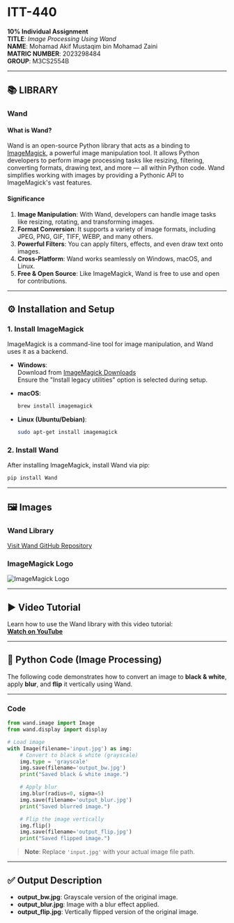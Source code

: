 
# ITT-440  
**10% Individual Assignment**  
**TITLE**: *Image Processing Using Wand*  
**NAME**: Mohamad Akif Mustaqim bin Mohamad Zaini  
**MATRIC NUMBER**: 2023298484  
**GROUP**: M3CS2554B  

---

## 📚 LIBRARY  

### Wand

#### What is Wand?  
Wand is an open-source Python library that acts as a binding to [ImageMagick](https://imagemagick.org/), a powerful image manipulation tool. It allows Python developers to perform image processing tasks like resizing, filtering, converting formats, drawing text, and more — all within Python code. Wand simplifies working with images by providing a Pythonic API to ImageMagick's vast features.

#### Significance  
1. **Image Manipulation**: With Wand, developers can handle image tasks like resizing, rotating, and transforming images.  
2. **Format Conversion**: It supports a variety of image formats, including JPEG, PNG, GIF, TIFF, WEBP, and many others.  
3. **Powerful Filters**: You can apply filters, effects, and even draw text onto images.  
4. **Cross-Platform**: Wand works seamlessly on Windows, macOS, and Linux.  
5. **Free & Open Source**: Like ImageMagick, Wand is free to use and open for contributions.  

---

## ⚙️ Installation and Setup

### 1. Install ImageMagick  
ImageMagick is a command-line tool for image manipulation, and Wand uses it as a backend.

- **Windows**:  
  Download from [ImageMagick Downloads](https://imagemagick.org/script/download.php)  
  Ensure the "Install legacy utilities" option is selected during setup.

- **macOS**:  
  ```bash
  brew install imagemagick
  ```

- **Linux (Ubuntu/Debian)**:  
  ```bash
  sudo apt-get install imagemagick
  ```

### 2. Install Wand  
After installing ImageMagick, install Wand via pip:
```bash
pip install Wand
```

---

## 🖼️ Images

### Wand Library  
[Visit Wand GitHub Repository](https://github.com/emcconville/wand)

### ImageMagick Logo  
![ImageMagick Logo](./imagemagick_logo.png)

---

## ▶️ Video Tutorial

Learn how to use the Wand library with this video tutorial:  
[**Watch on YouTube**](https://youtu.be/NbBo3EIWG_Q?si=rxToA6sIL5pk1I-v)

---

## 🧪 Python Code (Image Processing)

The following code demonstrates how to convert an image to **black & white**, apply **blur**, and **flip** it vertically using Wand.

---

### Code
```python
from wand.image import Image
from wand.display import display

# Load image
with Image(filename='input.jpg') as img:
    # Convert to black & white (grayscale)
    img.type = 'grayscale'
    img.save(filename='output_bw.jpg')
    print("Saved black & white image.")

    # Apply blur
    img.blur(radius=0, sigma=5)
    img.save(filename='output_blur.jpg')
    print("Saved blurred image.")

    # Flip the image vertically
    img.flip()
    img.save(filename='output_flip.jpg')
    print("Saved flipped image.")
```

> **Note**: Replace `'input.jpg'` with your actual image file path.

---

## ✅ Output Description

- **output_bw.jpg**: Grayscale version of the original image.  
- **output_blur.jpg**: Image with a blur effect applied.  
- **output_flip.jpg**: Vertically flipped version of the original image.
